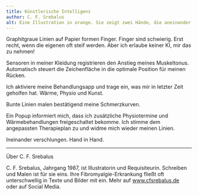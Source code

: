 ```yaml
---
title: Künstlerische Intelligenz
author: C. F. Srebalus
alt: Eine Illustration in orange. Sie zeigt zwei Hände, die aneinander gelegt sind. Die rechte Hand ist anatomisch menschlich gezeichnet, die linke ähnelt einer Gliederpuppe. Dort, wo sich die Hände treffen, befindet sich eine Linie, die Ausschläge abbildet, wie die im Text erwähnten Schmerzkurven.
---
```


Graphitgraue Linien auf Papier formen Finger. Finger sind schwierig. Erst recht, wenn die eigenen oft steif werden. Aber ich erlaube keiner KI, mir das zu nehmen!

Sensoren in meiner Kleidung registrieren den Anstieg meines Muskeltonus. Automatisch steuert die Zeichenfläche in die optimale Position für meinen Rücken.

Ich aktiviere meine Behandlungsapp und trage ein, was mir in letzter Zeit geholfen hat. Wärme, Physio und Kunst.

Bunte Linien malen bestätigend meine Schmerzkurven.

Ein Popup informiert mich, dass ich zusätzliche Physiotermine und Wärmebehandlungen freigeschaltet bekomme. Ich stimme dem angepassten Therapieplan zu und widme mich wieder meinen Linien.

Ineinander verschlungen. Hand in Hand.

---

Über C. F. Srebalus

C. F. Srebalus, Jahrgang 1987, ist Illustratorin und Requisiteurin. Schreiben und Malen ist für sie eins. Ihre Fibromyalgie-Erkrankung fließt oft unterschwellig in Texte und Bilder mit ein.
Mehr auf www.cfsrebalus.de oder auf Social Media.
